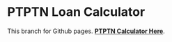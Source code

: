 # PTPTN Loan Calculator

This branch for Github pages. [**PTPTN Calculator Here**](https://johnmojo.github.io/ptptn-calculator/).

